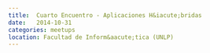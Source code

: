 ```yaml
---
title:  Cuarto Encuentro - Aplicaciones H&iacute;bridas
date:   2014-10-31
categories: meetups
location: Facultad de Inform&aacute;tica (UNLP)
---
```

